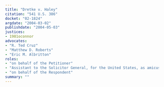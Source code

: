 ```yaml
---
title: "Dretke v. Haley"
citation: "541 U.S. 386"
docket: "02-1824"
argdate: "2004-03-02"
publishdate: "2004-05-03"
justices:
- 1981oconnor
advocates:
- "R. Ted Cruz"
- "Matthew D. Roberts"
- "Eric M. Albritton"
roles:
- "on behalf of the Petitioner"
- "Assistant to the Solicitor General, for the United States, as amicus curiae, supporting the Petitioner"
- "on behalf of the Respondent"
summary: ""
---
```


